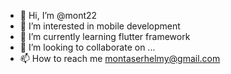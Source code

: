 - 👋 Hi, I’m @mont22
- 👀 I’m interested in mobile development
- 🌱 I’m currently learning flutter framework
- 💞️ I’m looking to collaborate on ...
- 📫 How to reach me montaserhelmy@gmail.com

<!---
mont22/mont22 is a ✨ special ✨ repository because its `README.md` (this file) appears on your GitHub profile.
You can click the Preview link to take a look at your changes.
--->
